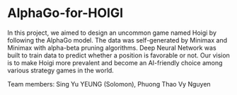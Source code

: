 # AlphaGo-for-HOIGI

In this project, we aimed to design an uncommon game named Hoigi by following the AlphaGo model. The data was self-generated by Minimax and Minimax with alpha-beta pruning algorithms. Deep Neural Network was built to train data to predict whether a position is favorable or not. Our vision is to make Hoigi more prevalent and become an AI-friendly choice among various strategy games in the world.

Team members: Sing Yu YEUNG (Solomon), Phuong Thao Vy Nguyen
